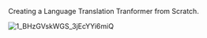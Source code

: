 Creating a Language Translation Tranformer from Scratch.

![1_BHzGVskWGS_3jEcYYi6miQ](https://github.com/user-attachments/assets/a89a66d6-3715-4c29-a700-9acd3036674f)
